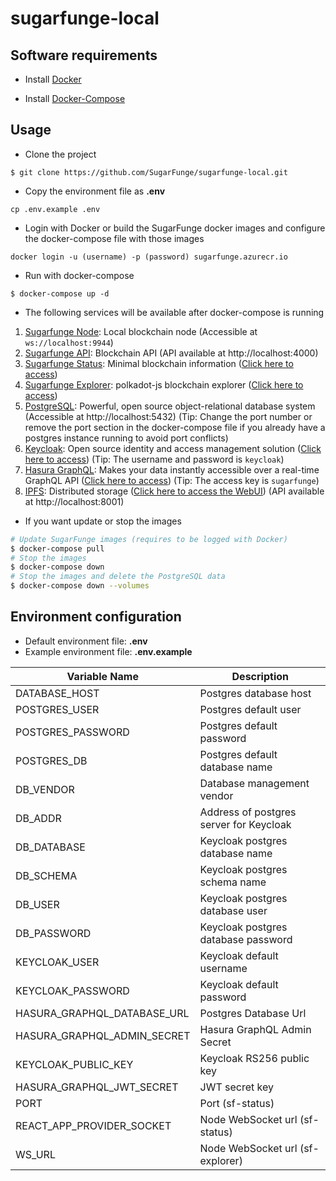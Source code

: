 # sugarfunge-local

## Software requirements

- Install [Docker](https://docs.docker.com/engine/install/ubuntu)

- Install [Docker-Compose](https://docs.docker.com/compose/install)

## Usage

- Clone the project
```
$ git clone https://github.com/SugarFunge/sugarfunge-local.git
```

- Copy the environment file as **.env**
```
cp .env.example .env
```

- Login with Docker or build the SugarFunge docker images and configure the docker-compose file with those images
```
docker login -u (username) -p (password) sugarfunge.azurecr.io
```

- Run with docker-compose
```
$ docker-compose up -d
```

- The following services will be available after docker-compose is running

1. [Sugarfunge Node](https://github.com/SugarFunge/sugarfunge-node): Local blockchain node (Accessible at `ws://localhost:9944`) 
2. [Sugarfunge API](https://github.com/SugarFunge/sugarfunge-api): Blockchain API (API available at http://localhost:4000)
3. [Sugarfunge Status](https://github.com/SugarFunge/sf-front-end): Minimal blockchain information ([Click here to access](http://localhost:8000))
4. [Sugarfunge Explorer](https://github.com/SugarFunge/sugarfunge-explorer): polkadot-js blockchain explorer ([Click here to access](http://localhost:3000))
5. [PostgreSQL](https://www.postgresql.org): Powerful, open source object-relational database system (Accessible at http://localhost:5432) (Tip: Change the port number or remove the port section in the docker-compose file if you already have a postgres instance running to avoid port conflicts)
6. [Keycloak](https://www.keycloak.org): Open source identity and access management solution ([Click here to access](http://localhost:8080)) (Tip: The username and password is `keycloak`)
7. [Hasura GraphQL](https://hasura.io): Makes your data instantly accessible over a real-time GraphQL API ([Click here to access](http://localhost:8079)) (Tip: The access key is `sugarfunge`)
8. [IPFS](https://ipfs.io): Distributed storage ([Click here to access the WebUI](http://localhost:5001/webui)) (API available at http://localhost:8001) 

- If you want update or stop the images
```bash
# Update SugarFunge images (requires to be logged with Docker)
$ docker-compose pull
# Stop the images
$ docker-compose down
# Stop the images and delete the PostgreSQL data
$ docker-compose down --volumes
```

## Environment configuration

- Default environment file: **.env**
- Example environment file: **.env.example**

| Variable Name               | Description                             |
| --------------------------- | --------------------------------------- |
| DATABASE_HOST               | Postgres database host                  |
| POSTGRES_USER               | Postgres default user                   |
| POSTGRES_PASSWORD           | Postgres default password               |
| POSTGRES_DB                 | Postgres default database name          |
| DB_VENDOR                   | Database management vendor              |
| DB_ADDR                     | Address of postgres server for Keycloak |
| DB_DATABASE                 | Keycloak postgres database name         |
| DB_SCHEMA                   | Keycloak postgres schema name           |
| DB_USER                     | Keycloak postgres database user         |
| DB_PASSWORD                 | Keycloak postgres database password     |
| KEYCLOAK_USER               | Keycloak default username               |
| KEYCLOAK_PASSWORD           | Keycloak default password               |
| HASURA_GRAPHQL_DATABASE_URL | Postgres Database Url                   |
| HASURA_GRAPHQL_ADMIN_SECRET | Hasura GraphQL Admin Secret             |
| KEYCLOAK_PUBLIC_KEY         | Keycloak RS256 public key               |
| HASURA_GRAPHQL_JWT_SECRET   | JWT secret key                          |
| PORT                        | Port (sf-status)                        |
| REACT_APP_PROVIDER_SOCKET   | Node WebSocket url (sf-status)          |
| WS_URL                      | Node WebSocket url (sf-explorer)        |
